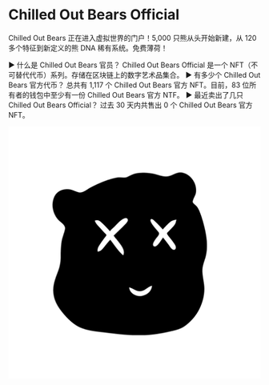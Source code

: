 # Chilled Out Bears Official

Chilled Out Bears 正在进入虚拟世界的门户！5,000 只熊从头开始新建，从 120 多个特征到新定义的熊 DNA 稀有系统。免费薄荷！

▶ 什么是 Chilled Out Bears 官员？
Chilled Out Bears Official 是一个 NFT（不可替代代币）系列。存储在区块链上的数字艺术品集合。
▶ 有多少个 Chilled Out Bears 官方代币？
总共有 1,117 个 Chilled Out Bears 官方 NFT。目前，83 位所有者的钱包中至少有一份 Chilled Out Bears 官方 NTF。
▶ 最近卖出了几只Chilled Out Bears Official？
过去 30 天内共售出 0 个 Chilled Out Bears 官方 NFT。

![nft](01.png)

